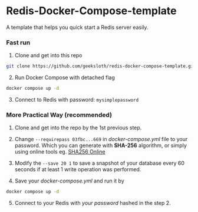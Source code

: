 # Redis-Docker-Compose-template
A template that helps you quick start a Redis server easily.


### Fast run
1. Clone and get into this repo
```bash
git clone https://github.com/geeksloth/redis-docker-compose-template.git && cd redis-docker-compose-template
```
2. Run Docker Compose with detached flag
```bash
docker compose up -d
```
3. Connect to Redis with password: ```mysimplepassword```


### More Practical Way (recommended)

1. Clone and get into the repo by the 1st previous step.

2. Change ```--requirepass 03fbc...669``` in *docker-compose.yml* file to your password. Which you can generate with **SHA-256** algorithm, or simply using online tools eg. [SHA256 Online](https://emn178.github.io/online-tools/sha256.html)

3. Modify the ```--save 20 1``` to save a snapshot of your database every 60 seconds if at least 1 write operation was performed.

4. Save your *docker-compose.yml* and run it by 
```bash
docker compose up -d
```

5. Connect to your Redis with *your password* hashed in the step 2.
